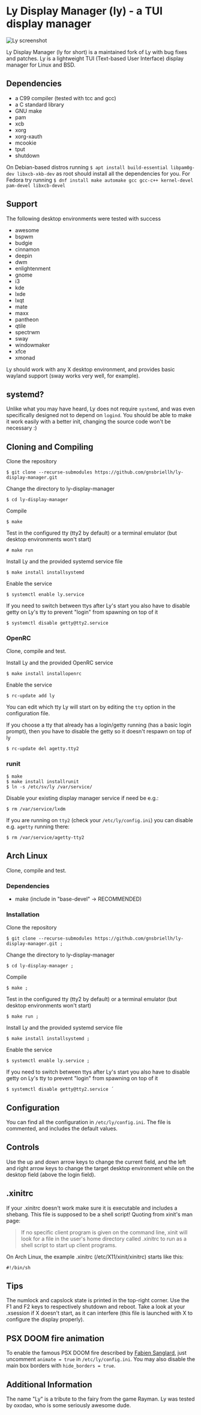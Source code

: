 
# Ly Display Manager (ly) - a TUI display manager
![Ly screenshot](https://user-images.githubusercontent.com/5473047/88958888-65efbf80-d2a1-11ea-8ae5-3f263bce9cce.png "Ly Display Manager")

Ly Display Manager (ly for short) is a maintained fork of Ly with bug fixes and patches. Ly is a lightweight TUI (Text-based User Interface) display manager for Linux and BSD.

## Dependencies
 - a C99 compiler (tested with tcc and gcc)
 - a C standard library
 - GNU make
 - pam
 - xcb
 - xorg
 - xorg-xauth
 - mcookie
 - tput
 - shutdown

On Debian-based distros running `$ apt install build-essential libpam0g-dev libxcb-xkb-dev` as root should install all the dependencies for you.
For Fedora try running `$ dnf install make automake gcc gcc-c++ kernel-devel pam-devel libxcb-devel`

## Support
The following desktop environments were tested with success

 - awesome
 - bspwm
 - budgie
 - cinnamon
 - deepin
 - dwm
 - enlightenment
 - gnome
 - i3
 - kde
 - lxde
 - lxqt
 - mate
 - maxx
 - pantheon
 - qtile
 - spectrwm
 - sway
 - windowmaker
 - xfce
 - xmonad

Ly should work with any X desktop environment, and provides
basic wayland support (sway works very well, for example).

## systemd?
Unlike what you may have heard, Ly does not require `systemd`,
and was even specifically designed not to depend on `logind`.
You should be able to make it work easily with a better init,
changing the source code won't be necessary :)

## Cloning and Compiling
Clone the repository
```
$ git clone --recurse-submodules https://github.com/gnsbriellh/ly-display-manager.git
```

Change the directory to ly-display-manager
```
$ cd ly-display-manager
```

Compile
```
$ make
```

Test in the configured tty (tty2 by default)
or a terminal emulator (but desktop environments won't start)
```
# make run
```

Install Ly and the provided systemd service file
```
$ make install installsystemd
```

Enable the service
```
$ systemctl enable ly.service
```

If you need to switch between ttys after Ly's start you also have to
disable getty on Ly's tty to prevent "login" from spawning on top of it
```
$ systemctl disable getty@tty2.service
```

### OpenRC

Clone, compile and test.

Install Ly and the provided OpenRC service
```
$ make install installopenrc
```

Enable the service
```
$ rc-update add ly
```

You can edit which tty Ly will start on by editing the `tty` option in the configuration file.

If you choose a tty that already has a login/getty running (has a basic login prompt), then you have to disable the getty so it doesn't respawn on top of ly
```
$ rc-update del agetty.tty2
```

### runit

```
$ make
$ make install installrunit
$ ln -s /etc/sv/ly /var/service/
```

Disable your existing display manager service if need be e.g.:

```
$ rm /var/service/lxdm
```

If you are running on `tty2` (check your `/etc/ly/config.ini`) you can disable e.g. `agetty` running there:

```
$ rm /var/service/agetty-tty2
```

## Arch Linux
Clone, compile and test.

### Dependencies
 - make (include in "base-devel" -> RECOMMENDED)

### Installation

Clone the repository
```
$ git clone --recurse-submodules https://github.com/gnsbriellh/ly-display-manager.git ;
```

Change the directory to ly-display-manager
```
$ cd ly-display-manager ;
```

Compile
```
$ make ;
```

Test in the configured tty (tty2 by default)
or a terminal emulator (but desktop environments won't start)
```
$ make run ;
```

Install Ly and the provided systemd service file
```
$ make install installsystemd ;
```

Enable the service
```
$ systemctl enable ly.service ;
```

If you need to switch between ttys after Ly's start you also have to
disable getty on Ly's tty to prevent "login" from spawning on top of it
```
$ systemctl disable getty@tty2.service ´
```

## Configuration
You can find all the configuration in `/etc/ly/config.ini`.
The file is commented, and includes the default values.

## Controls
Use the up and down arrow keys to change the current field, and the
left and right arrow keys to change the target desktop environment
while on the desktop field (above the login field).

## .xinitrc
If your .xinitrc doesn't work make sure it is executable and includes a shebang.
This file is supposed to be a shell script! Quoting from xinit's man page:

> If no specific client program is given on the command line, xinit will look for a file in the user's home directory called .xinitrc to run as a shell script to start up client programs.

On Arch Linux, the example .xinitrc (/etc/X11/xinit/xinitrc) starts like this:
```
#!/bin/sh
```

## Tips
The numlock and capslock state is printed in the top-right corner.
Use the F1 and F2 keys to respectively shutdown and reboot.
Take a look at your .xsession if X doesn't start, as it can interfere
(this file is launched with X to configure the display properly).

## PSX DOOM fire animation
To enable the famous PSX DOOM fire described by [Fabien Sanglard](http://fabiensanglard.net/doom_fire_psx/index.html),
just uncomment `animate = true` in `/etc/ly/config.ini`. You may also
disable the main box borders with `hide_borders = true`.

## Additional Information
The name "Ly" is a tribute to the fairy from the game Rayman.
Ly was tested by oxodao, who is some seriously awesome dude.
